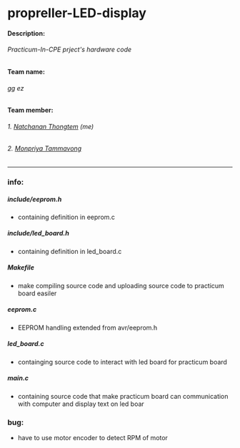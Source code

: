 # propreller-LED-display

#### Description:
###### Practicum-In-CPE prject's hardware code

#### Team name:
###### gg ez

#### Team member:
###### 1. [Natchanan Thongtem](https://github.com/psychoAB) (me)
###### 2. [Monpriya Tammavong](https://github.com/eveem)
___

### info:
    
##### include/eeprom.h
* containing definition in eeprom.c

##### include/led_board.h
* containing definition in led_board.c

##### Makefile
* make compiling source code and uploading source code to practicum board easiler

##### eeprom.c 
* EEPROM handling extended from avr/eeprom.h

##### led_board.c 
* containging source code to interact with led board for practicum board

##### main.c 
* containing source code that make practicum board can communication with computer and display text on led boar

### bug:
* have to use motor encoder to detect RPM of motor
